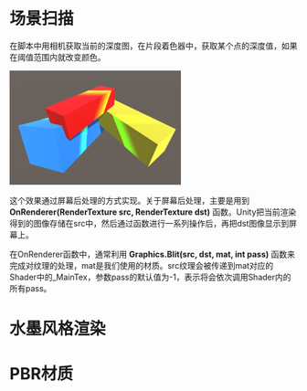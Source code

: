 # 场景扫描

在脚本中用相机获取当前的深度图，在片段着色器中，获取某个点的深度值，如果在阈值范围内就改变颜色。

<img src="https://github.com/Aelinuial/My-Unity-Shader/blob/master/Pics/Scanner.jpg" width = "300" height = "200"/>

这个效果通过屏幕后处理的方式实现。关于屏幕后处理，主要是用到 **OnRenderer(RenderTexture src, RenderTexture dst)** 函数。Unity把当前渲染得到的图像存储在src中，然后通过函数进行一系列操作后，再把dst图像显示到屏幕上。

在OnRenderer函数中，通常利用 **Graphics.Blit(src, dst, mat, int pass)** 函数来完成对纹理的处理，mat是我们使用的材质。src纹理会被传递到mat对应的Shader中的_MainTex，参数pass的默认值为-1，表示将会依次调用Shader内的所有pass。



# 水墨风格渲染



# PBR材质

